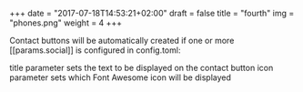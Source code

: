 +++
date = "2017-07-18T14:53:21+02:00"
draft = false
title = "fourth"
img = "phones.png"
weight = 4
+++

Contact buttons will be automatically created if one or more [[params.social]] is configured in config.toml:

title parameter sets the text to be displayed on the contact button
icon parameter sets which Font Awesome icon will be displayed
